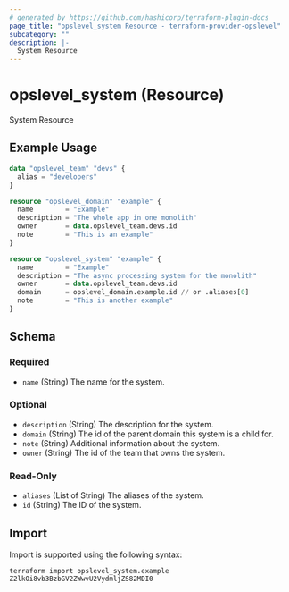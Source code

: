 ```yaml
---
# generated by https://github.com/hashicorp/terraform-plugin-docs
page_title: "opslevel_system Resource - terraform-provider-opslevel"
subcategory: ""
description: |-
  System Resource
---
```


# opslevel_system (Resource)

System Resource

## Example Usage

```terraform
data "opslevel_team" "devs" {
  alias = "developers"
}

resource "opslevel_domain" "example" {
  name        = "Example"
  description = "The whole app in one monolith"
  owner       = data.opslevel_team.devs.id
  note        = "This is an example"
}

resource "opslevel_system" "example" {
  name        = "Example"
  description = "The async processing system for the monolith"
  owner       = data.opslevel_team.devs.id
  domain      = opslevel_domain.example.id // or .aliases[0]
  note        = "This is another example"
}
```

<!-- schema generated by tfplugindocs -->
## Schema

### Required

- `name` (String) The name for the system.

### Optional

- `description` (String) The description for the system.
- `domain` (String) The id of the parent domain this system is a child for.
- `note` (String) Additional information about the system.
- `owner` (String) The id of the team that owns the system.

### Read-Only

- `aliases` (List of String) The aliases of the system.
- `id` (String) The ID of the system.

## Import

Import is supported using the following syntax:

```shell
terraform import opslevel_system.example Z2lkOi8vb3BzbGV2ZWwvU2VydmljZS82MDI0
```
